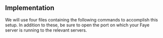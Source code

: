 


## Implementation

We will use four files containing the following commands to accomplish this setup. In addition to these, be sure to open the port on which your Faye server is running to the relevant servers.

